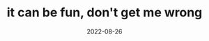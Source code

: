 ---
title: "it can be fun, don't get me wrong"
date: 2022-08-26
related:
  - _fragments/thems-just-the-criteria.md
tags:
  - Fragment
---